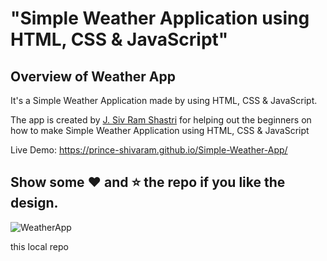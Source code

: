 # "Simple Weather Application using HTML, CSS &amp; JavaScript"

## Overview of Weather App

It's a  Simple Weather Application made by using HTML, CSS &amp; JavaScript.

The app is created by [J. Siv Ram Shastri](https://www.linkedin.com/in/imsivram1999/) for helping out the beginners on how to make Simple Weather Application using HTML, CSS &amp; JavaScript

Live Demo:  https://prince-shivaram.github.io/Simple-Weather-App/

## Show some :heart: and :star: the repo if you like the design.

![WeatherApp](https://user-images.githubusercontent.com/42378118/99897986-fd02dc00-2cc3-11eb-9cac-f5b577bfef40.png)

this local repo 